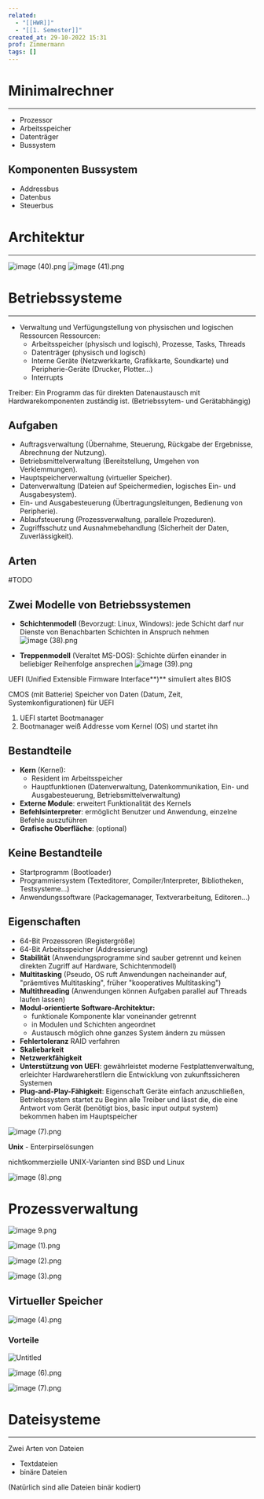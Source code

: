 ```yaml
---
related:
  - "[[HWR]]"
  - "[[1. Semester]]"
created_at: 29-10-2022 15:31
prof: Zimmermann
tags: []
---
```



# Minimalrechner
---
- Prozessor
- Arbeitsspeicher
- Datenträger
- Bussystem

## Komponenten Bussystem
- Addressbus
- Datenbus
- Steuerbus

# Architektur
---
![image (40).png](image_(40).png)
![image (41).png](image_(41).png)

# Betriebssysteme
---
- Verwaltung und Verfügungstellung von physischen und logischen Ressourcen
    Ressourcen:
    - Arbeitsspeicher (physisch und logisch), Prozesse, Tasks, Threads
    - Datenträger (physisch und logisch)
    - Interne Geräte (Netzwerkkarte, Grafikkarte, Soundkarte) und Peripherie-Geräte (Drucker, Plotter...)
    - Interrupts

Treiber: Ein Programm das für direkten Datenaustausch mit Hardwarekomponenten zuständig ist. (Betriebssytem- und Gerätabhängig)

## Aufgaben
- Auftragsverwaltung (Übernahme, Steuerung, Rückgabe der
Ergebnisse, Abrechnung der Nutzung).
- Betriebsmittelverwaltung (Bereitstellung, Umgehen von
Verklemmungen).
- Hauptspeicherverwaltung (virtueller Speicher).
- Datenverwaltung (Dateien auf Speichermedien, logisches Ein- und
Ausgabesystem).
- Ein- und Ausgabesteuerung (Übertragungsleitungen, Bedienung von
Peripherie).
- Ablaufsteuerung (Prozessverwaltung, parallele Prozeduren).
- Zugriffsschutz und Ausnahmebehandlung (Sicherheit der Daten,
Zuverlässigkeit).

## Arten
#TODO

## Zwei Modelle von Betriebssystemen
- **Schichtenmodell** (Bevorzugt: Linux, Windows): jede Schicht darf nur Dienste von Benachbarten Schichten in Anspruch nehmen
    ![image (38).png](image_(38).png)
    
- **Treppenmodell** (Veraltet MS-DOS): Schichte dürfen einander in beliebiger Reihenfolge ansprechen
    ![image (39).png](image_(39).png)
    

UEFI (Unified Extensible Firmware Interface**)** simuliert altes BIOS

CMOS (mit Batterie) Speicher von Daten (Datum, Zeit, Systemkonfigurationen) für UEFI
1. UEFI startet Bootmanager
2. Bootmanager weiß Addresse vom Kernel (OS) und startet ihn

## Bestandteile
- **Kern** (Kernel):
    - Resident im Arbeitsspeicher
    - Hauptfunktionen (Datenverwaltung, Datenkommunikation, Ein- und Ausgabesteuerung, Betriebsmittelverwaltung)
- **Externe Module**: erweitert Funktionalität des Kernels
- **Befehlsinterpreter**: ermöglicht Benutzer und Anwendung, einzelne Befehle auszuführen
- **Grafische Oberfläche**: (optional)

## Keine Bestandteile
- Startprogramm (Bootloader)
- Programmiersystem (Texteditorer, Compiler/Interpreter, Bibliotheken, Testsysteme...)
- Anwendungssoftware (Packagemanager, Textverarbeitung, Editoren...)

## Eigenschaften
- 64-Bit Prozessoren (Registergröße)
- 64-Bit Arbeitsspeicher (Addressierung)
- **Stabilität** (Anwendungsprogramme sind sauber getrennt und keinen direkten Zugriff auf Hardware, Schichtenmodell)
- **Multitasking** (Pseudo, OS ruft Anwendungen nacheinander auf, "präemtives Multitasking", früher "kooperatives Multitasking")
- **Multithreading** (Anwendungen können Aufgaben parallel auf Threads laufen lassen)
- **Modul-orientierte Software-Architektur:**
    - funktionale Komponente klar voneinander getrennt
    - in Modulen und Schichten angeordnet
    - Austausch möglich ohne ganzes System ändern zu müssen
- **Fehlertoleranz** RAID verfahren
- **Skaliebarkeit**
- **Netzwerkfähigkeit**
- **Unterstützung von UEFI**: gewährleistet moderne Festplattenverwaltung, erleichter Hardwareherstllern die Entwicklung von zukunftssicheren Systemen
- **Plug-and-Play-Fähigkeit**: Eigenschaft Geräte einfach anzuschließen, Betriebssystem startet zu Beginn alle Treiber und lässt die, die eine Antwort vom Gerät (benötigt bios, basic input output system) bekommen haben im Hauptspeicher

![image (7).png](image_(7)%207.png)

**Unix** - Enterpirselösungen

nichtkommerzielle UNIX-Varianten sind BSD und Linux

![image (8).png](image_(8)%206.png)

# Prozessverwaltung
![image 9.png](image%209.png)

![image (1).png](image_(1)%205.png)

![image (2).png](image_(2)%208.png)

![image (3).png](image_(3)%207.png)

## Virtueller Speicher
![image (4).png](image_(4)%206.png)

### Vorteile
![Untitled](Untitled%20103.png)

![image (6).png](image_(6)%206.png)

![image (7).png](image_(7)%201%201.png)

# Dateisysteme
---
Zwei Arten von Dateien

- Textdateien
- binäre Dateien

(Natürlich sind alle Dateien binär kodiert)